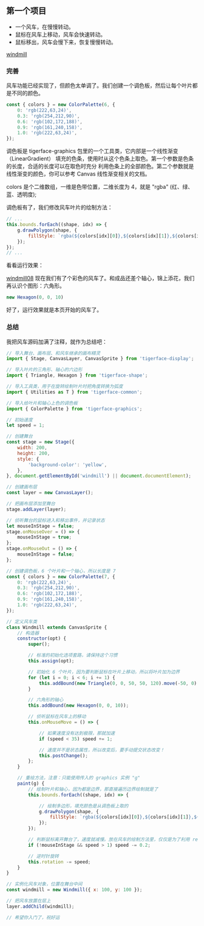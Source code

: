 ## 第一个项目

* 一个风车，在慢慢转动。
* 鼠标在风车上移动，风车会快速转动。
* 鼠标移出，风车会慢下来，恢复慢慢转动。

[windmill](html/windmill.html "tigerface-embed:windmill")

### 完善

风车功能已经实现了，但颜色太单调了。我们创建一个调色板，然后让每个叶片都是不同的颜色。

```javascript
const { colors } = new ColorPalette(6, {
    0: 'rgb(222,63,24)',
    0.3: 'rgb(254,212,90)',
    0.6: 'rgb(102,172,188)',
    0.9: 'rgb(161,240,158)',
    1.0: 'rgb(222,63,24)',
});
```
调色板是 tigerface-graphics 包里的一个工具类，它内部是一个线性渐变（LinearGradient）
填充的色条，使用时从这个色条上取色。第一个参数是色条的长度，合适的长度可以在取色时充分
利用色条上的全部颜色。第二个参数就是线性渐变的颜色，你可以参考 Canvas 线性渐变相关的文档。

colors 是个二维数组，一维是色带位置，二维长度为 4，就是 "rgba" (红、绿、蓝、透明度);

调色板有了，我们修改风车叶片的绘制方法：
```javascript
// ...
this.bounds.forEach((shape, idx) => {
    g.drawPolygon(shape, {
        fillStyle: `rgba(${colors[idx][0]},${colors[idx][1]},${colors[idx][2]},1)`,
    });
});
// ...
```

看看运行效果：

[windmill08](html/windmill08.html "tigerface-embed:windmill08")
现在我们有了个彩色的风车了。和成品还差个轴心，锦上添花，我们再认识个图形：六角形。
```javascript
new Hexagon(0, 0, 10)
```
好了，运行效果就是本页开始的风车了。

### 总结
我把风车源码加满了注释，就作为总结吧：
```javascript
// 导入舞台、画布层、和风车继承的画布精灵
import { Stage, CanvasLayer, CanvasSprite } from 'tigerface-display';

// 导入叶片的三角形、轴心的六边形
import { Triangle, Hexagon } from 'tigerface-shape';

// 导入工具类，用于在旋转绘制叶片时把角度转换为弧度
import { Utilities as T } from 'tigerface-common';

// 导入给叶片和轴心上色的调色板
import { ColorPalette } from 'tigerface-graphics';

// 初始速度
let speed = 1;

// 创建舞台
const stage = new Stage({
    width: 200,
    height: 200,
    style: {
        'background-color': 'yellow',
    },
}, document.getElementById('windmill') || document.documentElement);

// 创建画布层
const layer = new CanvasLayer();

// 把画布层添加至舞台
stage.addLayer(layer);

// 侦听舞台的鼠标进入和移出事件，并记录状态
let mouseInStage = false;
stage.onMouseOver = () => {
    mouseInStage = true;
};
stage.onMouseOut = () => {
    mouseInStage = false;
};

// 创建调色板，6 个叶片和一个轴心，所以长度是 7
const { colors } = new ColorPalette(7, {
    0: 'rgb(222,63,24)',
    0.3: 'rgb(254,212,90)',
    0.6: 'rgb(102,172,188)',
    0.9: 'rgb(161,240,158)',
    1.0: 'rgb(222,63,24)',
});

// 定义风车类
class Windmill extends CanvasSprite {
    // 构造器
    constructor(opt) {
        super();

        // 标准的初始化选项套路，请保持这个习惯
        this.assign(opt);

        // 初始化 6 个叶片，因为要判断鼠标在叶片上移动，所以将叶片加为边界
        for (let i = 0; i < 6; i += 1) {
            this.addBound(new Triangle(0, 0, 50, 50, 120).move(-50, 0).rotate(T.degreeToRadian(i * 60)));
        }

        // 六角形的轴心
        this.addBound(new Hexagon(0, 0, 10));

        // 侦听鼠标在风车上的移动
        this.onMouseMove = () => {

            // 如果速度没有达到极限，那就加速
            if (speed < 35) speed += 1;

            // 速度并不是状态属性，所以改变后，要手动提交状态改变！
            this.postChange();
        };
    }

    // 重绘方法，注意：只能使用传入的 graphics 实例 "g"
    paint(g) {
        // 绘制叶片和轴心，因为都是边界，那直接遍历边界绘制就是了
        this.bounds.forEach((shape, idx) => {

            // 绘制多边形，填充颜色是从调色板上取的
            g.drawPolygon(shape, {
                fillStyle: `rgba(${colors[idx][0]},${colors[idx][1]},${colors[idx][2]},1)`,
            });
        });

        // 判断鼠标离开舞台了，速度就减慢。放在风车的绘制方法里，仅仅是为了利用 redraw 事件
        if (!mouseInStage && speed > 1) speed -= 0.2;

        // 逆时针旋转
        this.rotation -= speed;
    }
}

// 实例化风车对象，位置在舞台中间
const windmill = new Windmill({ x: 100, y: 100 });

// 把风车放置在层上
layer.addChild(windmill);

// 希望你入门了，祝好运

```